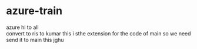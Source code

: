 # azure-train
azure
hi to all  
convert to ris to kumar
this i sthe extension for the code of  main so 
 we need send it to  main this
jghu
